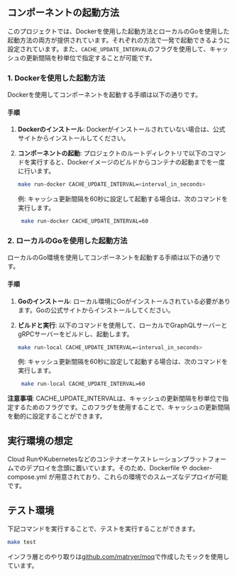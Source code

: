 ## コンポーネントの起動方法

このプロジェクトでは、Dockerを使用した起動方法とローカルのGoを使用した起動方法の両方が提供されています。それぞれの方法で一発で起動できるように設定されています。また、`CACHE_UPDATE_INTERVAL`のフラグを使用して、キャッシュの更新間隔を秒単位で指定することが可能です。

### 1. Dockerを使用した起動方法

Dockerを使用してコンポーネントを起動する手順は以下の通りです。

#### 手順

1. **Dockerのインストール**: Dockerがインストールされていない場合は、公式サイトからインストールしてください。

2. **コンポーネントの起動**: プロジェクトのルートディレクトリで以下のコマンドを実行すると、Dockerイメージのビルドからコンテナの起動までを一度に行います。

   ```bash
   make run-docker CACHE_UPDATE_INTERVAL=<interval_in_seconds>
    ```

   例: キャッシュ更新間隔を60秒に設定して起動する場合は、次のコマンドを実行します。

   ```bash
    make run-docker CACHE_UPDATE_INTERVAL=60
   ``` 


### 2. ローカルのGoを使用した起動方法

ローカルのGo環境を使用してコンポーネントを起動する手順は以下の通りです。

#### 手順

1. **Goのインストール**: ローカル環境にGoがインストールされている必要があります。Goの公式サイトからインストールしてください。

2. **ビルドと実行**: 以下のコマンドを使用して、ローカルでGraphQLサーバーとgRPCサーバーをビルドし、起動します。

   ```bash
   make run-local CACHE_UPDATE_INTERVAL=<interval_in_seconds>
   ```
   例: キャッシュ更新間隔を60秒に設定して起動する場合は、次のコマンドを実行します。

    ```bash
     make run-local CACHE_UPDATE_INTERVAL=60
    ```
**注意事項**:
CACHE_UPDATE_INTERVALは、キャッシュの更新間隔を秒単位で指定するためのフラグです。このフラグを使用することで、キャッシュの更新間隔を動的に設定することができます。

## 実行環境の想定
Cloud RunやKubernetesなどのコンテナオーケストレーションプラットフォームでのデプロイを念頭に置いています。そのため、Dockerfile や docker-compose.yml が用意されており、これらの環境でのスムーズなデプロイが可能です。

## テスト環境
下記コマンドを実行することで、テストを実行することができます。
   ```bash
   make test
   ```
インフラ層とのやり取りは[github.com/matryer/moq](https://github.com/matryer/moq)で作成したモックを使用しています。
